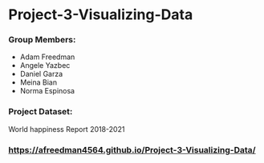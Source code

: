 # Project-3-Visualizing-Data

### Group Members:
 - Adam Freedman
 - Angele Yazbec
 - Daniel Garza
 - Meina Bian
 - Norma Espinosa

### Project Dataset:
World happiness Report 2018-2021

### https://afreedman4564.github.io/Project-3-Visualizing-Data/

